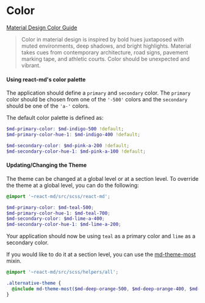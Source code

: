 # Color

[Material Design Color Guide](https://www.google.com/design/spec/style/color.html)

> Color in material design is inspired by bold hues juxtaposed with muted
> environments, deep shadows, and bright highlights. Material takes cues
> from contemporary architecture, road signs, pavement marking tape, and
> athletic courts. Color should be unexpected and vibrant.

#### Using react-md's color palette
The application should define a `primary` and `secondary` color. The `primary` color
should be chosen from one of the `'-500'` colors and the `secondary` should be one of
the `'a-'` colors.

The default color palette is defined as:

```scss
$md-primary-color: $md-indigo-500 !default;
$md-primary-color-hue-1: $md-indigo-400 !default;

$md-secondary-color: $md-pink-a-200 !default;
$md-secondary-color-hue-1: $md-pink-a-100 !default;
```

#### Updating/Changing the Theme
The theme can be changed at a global level or at a section level. To override
the theme at a global level, you can do the following:

```scss
@import '~react-md/src/scss/react-md';

$md-primary-color: $md-teal-500;
$md-primary-color-hue-1: $md-teal-700;
$md-secondary-color: $md-lime-a-400;
$md-secondary-color-hue-1: $md-lime-a-200;
```

Your application should now be using `teal` as a primary color and `lime` as
a secondary color.

If you would like to do it at a section level, you can use the
[md-theme-most](/sassdoc/#colors-mixin-md-theme-most) mixin.

```scss
@import '~react-md/src/scss/helpers/all';

.alternative-theme {
  @include md-theme-most($md-deep-orange-500, $md-deep-orange-400, $md-light-blue-a-200, $md-light-blue-a-100);
}
```
